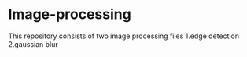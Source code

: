 # Image-processing

This repository consists of two image processing files
1.edge detection
2.gaussian blur
